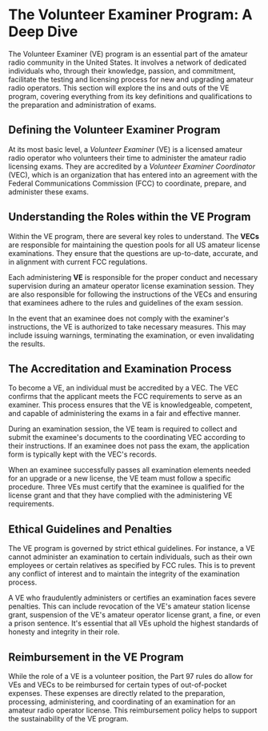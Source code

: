 # The Volunteer Examiner Program: A Deep Dive

The Volunteer Examiner (VE) program is an essential part of the amateur radio community in the United States. It involves a network of dedicated individuals who, through their knowledge, passion, and commitment, facilitate the testing and licensing process for new and upgrading amateur radio operators. This section will explore the ins and outs of the VE program, covering everything from its key definitions and qualifications to the preparation and administration of exams.

## Defining the Volunteer Examiner Program 

At its most basic level, a *Volunteer Examiner* (VE) is a licensed amateur radio operator who volunteers their time to administer the amateur radio licensing exams. They are accredited by a *Volunteer Examiner Coordinator* (VEC), which is an organization that has entered into an agreement with the Federal Communications Commission (FCC) to coordinate, prepare, and administer these exams.

## Understanding the Roles within the VE Program

Within the VE program, there are several key roles to understand. The **VECs** are responsible for maintaining the question pools for all US amateur license examinations. They ensure that the questions are up-to-date, accurate, and in alignment with current FCC regulations.

Each administering **VE** is responsible for the proper conduct and necessary supervision during an amateur operator license examination session. They are also responsible for following the instructions of the VECs and ensuring that examinees adhere to the rules and guidelines of the exam session.

In the event that an examinee does not comply with the examiner's instructions, the VE is authorized to take necessary measures. This may include issuing warnings, terminating the examination, or even invalidating the results.

## The Accreditation and Examination Process 

To become a VE, an individual must be accredited by a VEC. The VEC confirms that the applicant meets the FCC requirements to serve as an examiner. This process ensures that the VE is knowledgeable, competent, and capable of administering the exams in a fair and effective manner.

During an examination session, the VE team is required to collect and submit the examinee's documents to the coordinating VEC according to their instructions. If an examinee does not pass the exam, the application form is typically kept with the VEC's records.

When an examinee successfully passes all examination elements needed for an upgrade or a new license, the VE team must follow a specific procedure. Three VEs must certify that the examinee is qualified for the license grant and that they have complied with the administering VE requirements.

## Ethical Guidelines and Penalties 

The VE program is governed by strict ethical guidelines. For instance, a VE cannot administer an examination to certain individuals, such as their own employees or certain relatives as specified by FCC rules. This is to prevent any conflict of interest and to maintain the integrity of the examination process.

A VE who fraudulently administers or certifies an examination faces severe penalties. This can include revocation of the VE's amateur station license grant, suspension of the VE's amateur operator license grant, a fine, or even a prison sentence. It's essential that all VEs uphold the highest standards of honesty and integrity in their role.

## Reimbursement in the VE Program

While the role of a VE is a volunteer position, the Part 97 rules do allow for VEs and VECs to be reimbursed for certain types of out-of-pocket expenses. These expenses are directly related to the preparation, processing, administering, and coordinating of an examination for an amateur radio operator license. This reimbursement policy helps to support the sustainability of the VE program.